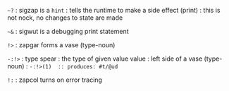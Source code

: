 
`~?`
: sigzap is a `hint`
: tells the runtime to make a side effect (print)
: this is not nock, no changes to state are made

`~&`
: sigwut is a debugging print statement

`!>`
: zapgar forms a vase (type-noun)

`-:!>`
: type spear
: the type of given value value
: left side of a vase (type-noun)
: `-:!>(1)  :: produces: #t/@ud`

`!:`
: zapcol turns on error tracing
